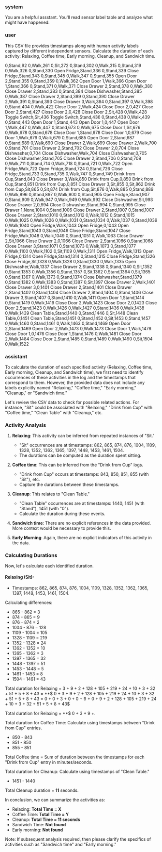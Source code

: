 ### system
You are a helpful assstant. You'll read sensor label table and analyze what might have happened.
### user

This CSV file provides timestamps along with human activity labels captured by different independent sensors.
Calculate the duration of each activity: Relaxing, Coffee time, Early morning, Cleanup, and Sandwich time.
    
0,Stand,92
0,Walk,261
0,Sit,272
0,Stand,302
0,Walk,315
0,Stand,319
0,Walk,326
0,Stand,330
Open Fridge,Stand,336
0,Stand,339
Close Fridge,Stand,343
0,Stand,345
0,Walk,347
0,Stand,355
Open Door 2,Stand,355
0,Stand,359
0,Walk,362
Open Door 1,Walk,366
Open Door 1,Stand,366
0,Stand,371
0,Walk,371
Close Drawer 2,Stand,378
0,Walk,380
Close Drawer 2,Stand,383
0,Stand,384
Close Dishwasher,Stand,385
0,Walk,387
Close Drawer 2,Stand,389
0,Stand,390
Close Drawer 2,Walk,391
0,Stand,393
Close Drawer 3,Walk,394
0,Stand,397
0,Walk,398
0,Stand,404
0,Walk,422
Close Door 2,Walk,424
Close Door 2,0,427
Close Door 2,Stand,427
Close Door 2,0,428
Close Door 2,Sit,428
0,Walk,428
Toggle Switch,Sit,436
Toggle Switch,Stand,436
0,Stand,438
0,Walk,439
0,Stand,443
Open Door 1,Stand,443
Open Door 1,0,447
Open Door 1,Walk,447
0,Walk,447
0,Stand,673
0,Walk,675
Close Door 1,Sit,676
0,Walk,678
0,Stand,678
Close Door 1,Stand,678
Close Door 1,0,679
Close Door 1,Walk,679
0,Walk,679
0,Stand,685
Open Door 2,Stand,687
0,Stand,689
0,Walk,690
Close Drawer 2,Walk,699
Close Drawer 2,Walk,700
0,Stand,701
Close Drawer 2,Stand,702
Close Drawer 2,0,704
Close Dishwasher,0,704
Close Dishwasher,Walk,704
Close Dishwasher,0,705
Close Dishwasher,Stand,705
Close Drawer 2,Stand,706
0,Stand,708
0,Walk,711
0,Stand,714
0,Walk,718
0,Stand,721
0,Walk,722
Open Fridge,Walk,723
Open Fridge,Stand,724
0,Stand,726
Close Fridge,Stand,733
0,Stand,735
0,Walk,747
0,Stand,749
Drink from Cup,Stand,843
Close Drawer 3,Walk,850
Drink from Cup,0,850
Drink from Cup,Stand,851
Drink from Cup,0,851
Close Drawer 3,Sit,855
0,Sit,862
Drink from Cup,Sit,865
0,Sit,874
Drink from Cup,Sit,876
0,Walk,885
0,Stand,889
0,Walk,896
0,Stand,897
0,Walk,900
0,Stand,905
Open Fridge,Stand,907
0,Stand,909
0,Walk,947
0,Walk,949
0,Walk,992
Close Dishwasher,Sit,993
Close Drawer 2,0,994
Close Dishwasher,Stand,994
0,Stand,995
Close Drawer 1,None,1004
0,Stand,1006
Close Drawer 2,Stand,1007
0,Stand,1007
Close Drawer 2,Stand,1010
0,Stand,1012
0,Walk,1012
0,Stand,1015
0,Walk,1025
0,Walk,1026
0,Walk,1031
0,Stand,1034
0,Walk,1037
0,Stand,1039
0,Walk,1040
Open Fridge,Walk,1043
Open Fridge,0,1043
Open Fridge,Stand,1043
0,Stand,1046
Close Fridge,Stand,1047
Close Fridge,Walk,1048
0,Walk,1049
0,Stand,1051
0,Walk,1063
Close Drawer 2,Sit,1066
Close Drawer 2,0,1066
Close Drawer 2,Stand,1066
0,Stand,1068
Close Drawer 3,Stand,1071
0,Stand,1073
0,Walk,1073
0,Stand,1077
0,Walk,1100
0,Walk,1102
0,Sit,1109
0,Walk,1311
Open Fridge,Walk,1313
Open Fridge,0,1314
Open Fridge,Stand,1314
0,Stand,1315
Close Fridge,Stand,1326
Close Fridge,Sit,1328
0,Walk,1328
0,Stand,1330
0,Walk,1335
Open Dishwasher,Walk,1337
Close Drawer 2,Stand,1338
0,Stand,1340
0,Sit,1352
0,Stand,1353
0,Walk,1356
0,Stand,1357
0,Sit,1362
0,Stand,1364
0,Sit,1365
0,Stand,1367
0,Walk,1373
0,Stand,1374
Close Dishwasher,Stand,1379
0,Stand,1382
0,Walk,1383
0,Stand,1387
0,Sit,1397
Close Drawer 2,Walk,1401
Close Drawer 3,0,1401
Close Drawer 2,Stand,1401
Close Drawer 2,Stand,1402
0,Stand,1404
Close Drawer 2,Stand,1404
0,Stand,1406
Close Drawer 3,Stand,1407
0,Stand,1410
0,Walk,1411
Open Door 1,Stand,1414
0,Stand,1419
0,Walk,1419
Close Door 2,Walk,1423
Close Door 2,0,1423
Close Door 2,Stand,1423
0,Walk,1426
0,Walk,1427
0,Stand,1436
0,Walk,1438
0,Walk,1439
Clean Table,Stand,1440
0,Stand,1446
0,Sit,1448
Clean Table,0,1451
Clean Table,Stand,1451
0,Stand,1452
0,Sit,1453
0,Stand,1457
0,Walk,1460
0,Stand,1461
0,Walk,1463
0,Stand,1469
Open Door 2,Stand,1469
Open Door 2,Walk,1473
0,Walk,1473
Close Door 1,Walk,1476
Close Door 1,0,1476
Close Door 1,Stand,1476
0,Walk,1481
Close Door 2,Walk,1484
Close Door 2,Stand,1485
0,Stand,1489
0,Walk,1490
0,Sit,1504
0,Walk,1522

### assistant
To calculate the duration of each specified activity (Relaxing, Coffee time, Early morning, Cleanup, and Sandwich time), we first need to identify occurrences of these activities in the log and the timestamps that correspond to them. However, the provided data does not include any labels explicitly named "Relaxing," "Coffee time," "Early morning," "Cleanup," or "Sandwich time."

Let's review the CSV data to check for possible related actions. For instance, "Sit" could be associated with "Relaxing," "Drink from Cup" with "Coffee time," "Clean Table" with "Cleanup," etc.

### Activity Analysis

1. **Relaxing**: This activity can be inferred from repeated instances of "Sit." 
   - "Sit" occurrences are at timestamps: 862, 865, 874, 876, 1004, 1109, 1328, 1352, 1362, 1365, 1397, 1448, 1453, 1461, 1504. 
   - The durations can be computed as the duration spent sitting.

2. **Coffee time**: This can be inferred from the "Drink from Cup" logs.
   - "Drink from Cup" occurs at timestamps: 843, 850, 851, 855 (with "Sit"), etc. 
   - Capture the durations between these timestamps.

3. **Cleanup**: This relates to "Clean Table."
   - "Clean Table" occurrences are at timestamps: 1440, 1451 (with "Stand"), 1451 (with "0"). 
   - Calculate the duration during these events.

4. **Sandwich time**: There are no explicit references in the data provided. More context would be necessary to provide this.

5. **Early Morning**: Again, there are no explicit indicators of this activity in the data.

### Calculating Durations

Now, let's calculate each identified duration.

#### Relaxing (Sit):
- Timestamps: 862, 865, 874, 876, 1004, 1109, 1328, 1352, 1362, 1365, 1397, 1448, 1453, 1461, 1504.

Calculating differences:
- 865 - 862 = 3
- 874 - 865 = 9
- 876 - 874 = 2
- 1004 - 876 = 128
- 1109 - 1004 = 105
- 1328 - 1109 = 219
- 1352 - 1328 = 24
- 1362 - 1352 = 10
- 1365 - 1362 = 3
- 1397 - 1365 = 32
- 1448 - 1397 = 51
- 1453 - 1448 = 5
- 1461 - 1453 = 8
- 1504 - 1461 = 43

Total duration for Relaxing = 3 + 9 + 2 + 128 + 105 + 219 + 24 + 10 + 3 + 32 + 51 + 5 + 8 + 43 = **$ 0 + 3 + 9 + 2 + 128 + 105 + 219 + 24 + 10 + 3 + 32 + 51 + 5 + 8 + 43 =  0 + 0 + 3 + 0 + 0 + 9 + 0 + 9 + 2 + 128 + 105 + 219 + 24 + 10 + 3 + 32 + 51 + 5 + 8 + 43$

Total duration for Relaxing = **$ 0 + 3 + 9 +.
    
Total duration for Coffee Time: Calculate using timestamps between "Drink from Cup" entries.

- 850 - 843
- 851 - 850
- 855 - 851

Total Coffee time = Sum of duration between the timestamps for each "Drink from Cup" entry in minutes/seconds.

Total duration for Cleanup: Calculate using timestamps of "Clean Table."

- 1451 - 1440

Total Cleanup duration = **$11$** seconds.

In conclusion, we can summarize the activities as:

- Relaxing: **Total Time = X**
- Coffee Time: **Total Time = Y**
- Cleanup: **Total Time = 11 seconds**
- Sandwich Time: **Not found**
- Early morning: **Not found**

Note: If subsequent analysis required, then please clarify the specifics of activities such as "Sandwich time" and "Early morning."
